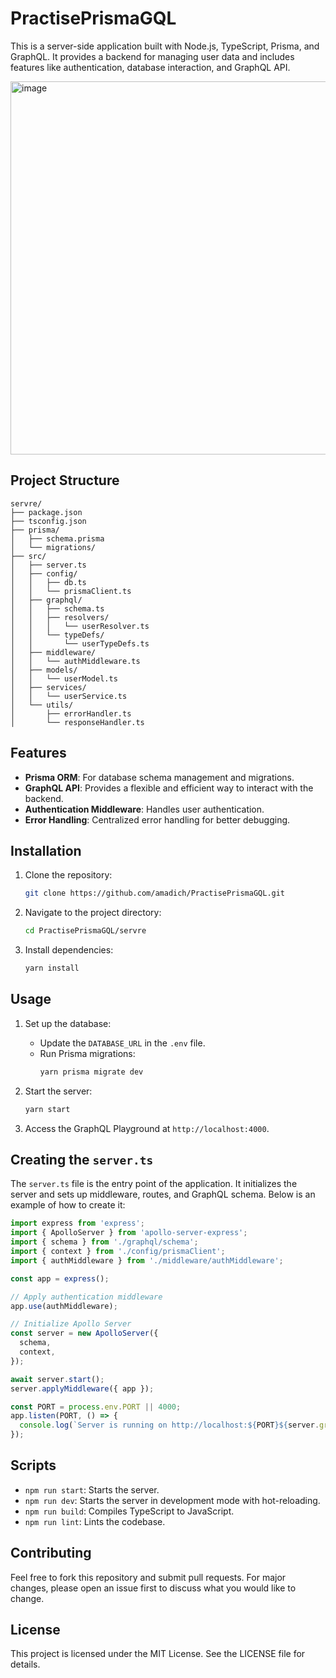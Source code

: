 # PractisePrismaGQL

This is a server-side application built with Node.js, TypeScript, Prisma, and GraphQL. It provides a backend for managing user data and includes features like authentication, database interaction, and GraphQL API.

<img width="1099" height="597" alt="image" src="https://github.com/user-attachments/assets/15114c39-3072-4a16-90df-e5364a9f068a" />


## Project Structure

```
servre/
├── package.json
├── tsconfig.json
├── prisma/
│   ├── schema.prisma
│   └── migrations/
├── src/
│   ├── server.ts
│   ├── config/
│   │   ├── db.ts
│   │   └── prismaClient.ts
│   ├── graphql/
│   │   ├── schema.ts
│   │   ├── resolvers/
│   │   │   └── userResolver.ts
│   │   └── typeDefs/
│   │       └── userTypeDefs.ts
│   ├── middleware/
│   │   └── authMiddleware.ts
│   ├── models/
│   │   └── userModel.ts
│   ├── services/
│   │   └── userService.ts
│   └── utils/
│       ├── errorHandler.ts
│       └── responseHandler.ts
```

## Features

- **Prisma ORM**: For database schema management and migrations.
- **GraphQL API**: Provides a flexible and efficient way to interact with the backend.
- **Authentication Middleware**: Handles user authentication.
- **Error Handling**: Centralized error handling for better debugging.

## Installation

1. Clone the repository:
   ```bash
   git clone https://github.com/amadich/PractisePrismaGQL.git
   ```

2. Navigate to the project directory:
   ```bash
   cd PractisePrismaGQL/servre
   ```

3. Install dependencies:
   ```bash
   yarn install
   ```

## Usage

1. Set up the database:
   - Update the `DATABASE_URL` in the `.env` file.
   - Run Prisma migrations:
     ```bash
     yarn prisma migrate dev
     ```

2. Start the server:
   ```bash
   yarn start
   ```

3. Access the GraphQL Playground at `http://localhost:4000`.

## Creating the `server.ts`

The `server.ts` file is the entry point of the application. It initializes the server and sets up middleware, routes, and GraphQL schema. Below is an example of how to create it:

```typescript
import express from 'express';
import { ApolloServer } from 'apollo-server-express';
import { schema } from './graphql/schema';
import { context } from './config/prismaClient';
import { authMiddleware } from './middleware/authMiddleware';

const app = express();

// Apply authentication middleware
app.use(authMiddleware);

// Initialize Apollo Server
const server = new ApolloServer({
  schema,
  context,
});

await server.start();
server.applyMiddleware({ app });

const PORT = process.env.PORT || 4000;
app.listen(PORT, () => {
  console.log(`Server is running on http://localhost:${PORT}${server.graphqlPath}`);
});
```

## Scripts

- `npm run start`: Starts the server.
- `npm run dev`: Starts the server in development mode with hot-reloading.
- `npm run build`: Compiles TypeScript to JavaScript.
- `npm run lint`: Lints the codebase.

## Contributing

Feel free to fork this repository and submit pull requests. For major changes, please open an issue first to discuss what you would like to change.

## License

This project is licensed under the MIT License. See the LICENSE file for details.
